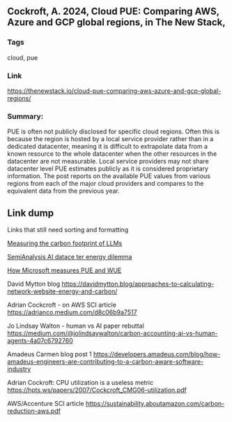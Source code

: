 

## Cockroft, A. 2024, Cloud PUE: Comparing AWS, Azure and GCP global regions, in The New Stack, 

### Tags

cloud, pue

### Link
https://thenewstack.io/cloud-pue-comparing-aws-azure-and-gcp-global-regions/

### Summary:

PUE is often not publicly disclosed for specific cloud regions. Often this is because the region is hosted by a local service provider rather than in a dedicated datacenter, meaning it is difficult to extrapolate data from a known resource to the whole datacenter when the other resources in the datacenter are not measurable. Local service providers may not share datacenter level PUE estimates publicly as it is considered proprietary information. The post reports on the available PUE values from various regions from each of the major cloud providers and compares to the equivalent data from the previous year.



## Link dump

Links that still need sorting and formatting


[Measuring the carbon footprint of LLMs](https://towardsdatascience.com/how-to-estimate-and-reduce-the-carbon-footprint-of-machine-learning-models-49f24510880)

[SemiAnalysis AI datace ter energy dilemma](https://www.semianalysis.com/p/ai-datacenter-energy-dilemma-race)

[How Microsoft measures PUE and WUE](https://azure.microsoft.com/en-us/blog/how-microsoft-measures-datacenter-water-and-energy-use-to-improve-azure-cloud-sustainability/)

David Mytton blog
https://davidmytton.blog/approaches-to-calculating-network-website-energy-and-carbon/

Adrian Cockcroft - on AWS SCI article
https://adrianco.medium.com/d8c06b9a7517


Jo Lindsay Walton - human vs AI paper rebuttal
https://medium.com/@jolindsaywalton/carbon-accounting-ai-vs-human-agents-4a07c6792760


Amadeus Carmen blog post 1
https://developers.amadeus.com/blog/how-amadeus-engineers-are-contributing-to-a-carbon-aware-software-industry

Adrian Cockroft: CPU utilization is a useless metric
https://hpts.ws/papers/2007/Cockcroft_CMG06-utilization.pdf


AWS/Accenture SCI article
https://sustainability.aboutamazon.com/carbon-reduction-aws.pdf
